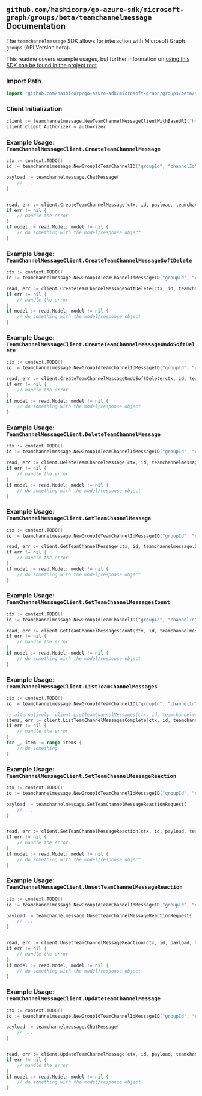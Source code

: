 
## `github.com/hashicorp/go-azure-sdk/microsoft-graph/groups/beta/teamchannelmessage` Documentation

The `teamchannelmessage` SDK allows for interaction with Microsoft Graph `groups` (API Version `beta`).

This readme covers example usages, but further information on [using this SDK can be found in the project root](https://github.com/hashicorp/go-azure-sdk/tree/main/docs).

### Import Path

```go
import "github.com/hashicorp/go-azure-sdk/microsoft-graph/groups/beta/teamchannelmessage"
```


### Client Initialization

```go
client := teamchannelmessage.NewTeamChannelMessageClientWithBaseURI("https://graph.microsoft.com")
client.Client.Authorizer = authorizer
```


### Example Usage: `TeamChannelMessageClient.CreateTeamChannelMessage`

```go
ctx := context.TODO()
id := teamchannelmessage.NewGroupIdTeamChannelID("groupId", "channelId")

payload := teamchannelmessage.ChatMessage{
	// ...
}


read, err := client.CreateTeamChannelMessage(ctx, id, payload, teamchannelmessage.DefaultCreateTeamChannelMessageOperationOptions())
if err != nil {
	// handle the error
}
if model := read.Model; model != nil {
	// do something with the model/response object
}
```


### Example Usage: `TeamChannelMessageClient.CreateTeamChannelMessageSoftDelete`

```go
ctx := context.TODO()
id := teamchannelmessage.NewGroupIdTeamChannelIdMessageID("groupId", "channelId", "chatMessageId")

read, err := client.CreateTeamChannelMessageSoftDelete(ctx, id, teamchannelmessage.DefaultCreateTeamChannelMessageSoftDeleteOperationOptions())
if err != nil {
	// handle the error
}
if model := read.Model; model != nil {
	// do something with the model/response object
}
```


### Example Usage: `TeamChannelMessageClient.CreateTeamChannelMessageUndoSoftDelete`

```go
ctx := context.TODO()
id := teamchannelmessage.NewGroupIdTeamChannelIdMessageID("groupId", "channelId", "chatMessageId")

read, err := client.CreateTeamChannelMessageUndoSoftDelete(ctx, id, teamchannelmessage.DefaultCreateTeamChannelMessageUndoSoftDeleteOperationOptions())
if err != nil {
	// handle the error
}
if model := read.Model; model != nil {
	// do something with the model/response object
}
```


### Example Usage: `TeamChannelMessageClient.DeleteTeamChannelMessage`

```go
ctx := context.TODO()
id := teamchannelmessage.NewGroupIdTeamChannelIdMessageID("groupId", "channelId", "chatMessageId")

read, err := client.DeleteTeamChannelMessage(ctx, id, teamchannelmessage.DefaultDeleteTeamChannelMessageOperationOptions())
if err != nil {
	// handle the error
}
if model := read.Model; model != nil {
	// do something with the model/response object
}
```


### Example Usage: `TeamChannelMessageClient.GetTeamChannelMessage`

```go
ctx := context.TODO()
id := teamchannelmessage.NewGroupIdTeamChannelIdMessageID("groupId", "channelId", "chatMessageId")

read, err := client.GetTeamChannelMessage(ctx, id, teamchannelmessage.DefaultGetTeamChannelMessageOperationOptions())
if err != nil {
	// handle the error
}
if model := read.Model; model != nil {
	// do something with the model/response object
}
```


### Example Usage: `TeamChannelMessageClient.GetTeamChannelMessagesCount`

```go
ctx := context.TODO()
id := teamchannelmessage.NewGroupIdTeamChannelID("groupId", "channelId")

read, err := client.GetTeamChannelMessagesCount(ctx, id, teamchannelmessage.DefaultGetTeamChannelMessagesCountOperationOptions())
if err != nil {
	// handle the error
}
if model := read.Model; model != nil {
	// do something with the model/response object
}
```


### Example Usage: `TeamChannelMessageClient.ListTeamChannelMessages`

```go
ctx := context.TODO()
id := teamchannelmessage.NewGroupIdTeamChannelID("groupId", "channelId")

// alternatively `client.ListTeamChannelMessages(ctx, id, teamchannelmessage.DefaultListTeamChannelMessagesOperationOptions())` can be used to do batched pagination
items, err := client.ListTeamChannelMessagesComplete(ctx, id, teamchannelmessage.DefaultListTeamChannelMessagesOperationOptions())
if err != nil {
	// handle the error
}
for _, item := range items {
	// do something
}
```


### Example Usage: `TeamChannelMessageClient.SetTeamChannelMessageReaction`

```go
ctx := context.TODO()
id := teamchannelmessage.NewGroupIdTeamChannelIdMessageID("groupId", "channelId", "chatMessageId")

payload := teamchannelmessage.SetTeamChannelMessageReactionRequest{
	// ...
}


read, err := client.SetTeamChannelMessageReaction(ctx, id, payload, teamchannelmessage.DefaultSetTeamChannelMessageReactionOperationOptions())
if err != nil {
	// handle the error
}
if model := read.Model; model != nil {
	// do something with the model/response object
}
```


### Example Usage: `TeamChannelMessageClient.UnsetTeamChannelMessageReaction`

```go
ctx := context.TODO()
id := teamchannelmessage.NewGroupIdTeamChannelIdMessageID("groupId", "channelId", "chatMessageId")

payload := teamchannelmessage.UnsetTeamChannelMessageReactionRequest{
	// ...
}


read, err := client.UnsetTeamChannelMessageReaction(ctx, id, payload, teamchannelmessage.DefaultUnsetTeamChannelMessageReactionOperationOptions())
if err != nil {
	// handle the error
}
if model := read.Model; model != nil {
	// do something with the model/response object
}
```


### Example Usage: `TeamChannelMessageClient.UpdateTeamChannelMessage`

```go
ctx := context.TODO()
id := teamchannelmessage.NewGroupIdTeamChannelIdMessageID("groupId", "channelId", "chatMessageId")

payload := teamchannelmessage.ChatMessage{
	// ...
}


read, err := client.UpdateTeamChannelMessage(ctx, id, payload, teamchannelmessage.DefaultUpdateTeamChannelMessageOperationOptions())
if err != nil {
	// handle the error
}
if model := read.Model; model != nil {
	// do something with the model/response object
}
```
